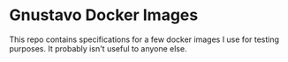 # Gnustavo Docker Images #

This repo contains specifications for a few docker images I use for testing
purposes. It probably isn't useful to anyone else.
